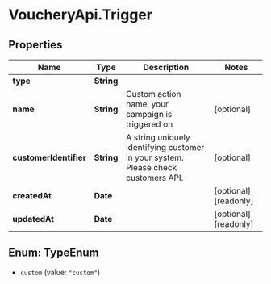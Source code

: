 # VoucheryApi.Trigger

## Properties

Name | Type | Description | Notes
------------ | ------------- | ------------- | -------------
**type** | **String** |  | 
**name** | **String** | Custom action name, your campaign is triggered on | [optional] 
**customerIdentifier** | **String** | A string uniquely identifying customer in your system. Please check customers API. | [optional] 
**createdAt** | **Date** |  | [optional] [readonly] 
**updatedAt** | **Date** |  | [optional] [readonly] 



## Enum: TypeEnum


* `custom` (value: `"custom"`)




